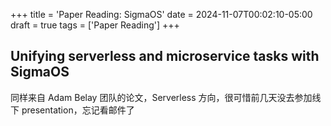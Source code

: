 +++
title = 'Paper Reading: SigmaOS'
date = 2024-11-07T00:02:10-05:00
draft = true
tags = ['Paper Reading']
+++

## Unifying serverless and microservice tasks with SigmaOS

同样来自 Adam Belay 团队的论文，Serverless 方向，很可惜前几天没去参加线下 presentation，忘记看邮件了

